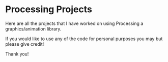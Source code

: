 # Processing Projects
Here are all the projects that I have worked on using Processing a graphics/animation library. 

If you would like to use any of the code for personal purposes you may but please give credit!

Thank you!
